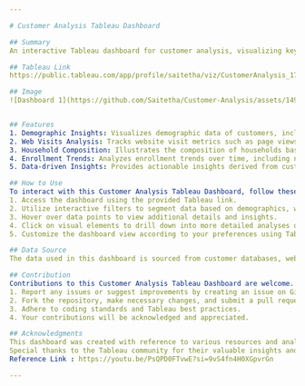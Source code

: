 ```yaml
---

# Customer Analysis Tableau Dashboard

## Summary
An interactive Tableau dashboard for customer analysis, visualizing key metrics such as demographics, web visits, household composition, and enrollment trends, facilitating data-driven insights for strategic decision-making.

## Tableau Link
https://public.tableau.com/app/profile/saitetha/viz/CustomerAnalysis_17117964711600/Dashboard1

## Image
![Dashboard 1](https://github.com/Saitetha/Customer-Analysis/assets/149963307/49ce1351-6717-4f3c-94d0-ef17832cb383)


## Features
1. Demographic Insights: Visualizes demographic data of customers, including age, gender, and location distribution.
2. Web Visits Analysis: Tracks website visit metrics such as page views, unique visitors, and session duration.
3. Household Composition: Illustrates the composition of households based on various factors such as family size, income levels, and occupation.
4. Enrollment Trends: Analyzes enrollment trends over time, including new customer acquisition and retention rates.
5. Data-driven Insights: Provides actionable insights derived from customer data to inform strategic decision-making processes.

## How to Use
To interact with this Customer Analysis Tableau Dashboard, follow these steps:
1. Access the dashboard using the provided Tableau link.
2. Utilize interactive filters to segment data based on demographics, web visit metrics, household composition, and enrollment trends.
3. Hover over data points to view additional details and insights.
4. Click on visual elements to drill down into more detailed analyses or to compare specific segments.
5. Customize the dashboard view according to your preferences using Tableau's features.

## Data Source
The data used in this dashboard is sourced from customer databases, website analytics, and enrollment records.

## Contribution
Contributions to this Customer Analysis Tableau Dashboard are welcome. If you would like to contribute, please follow these steps:
1. Report any issues or suggest improvements by creating an issue on GitHub.
2. Fork the repository, make necessary changes, and submit a pull request with detailed explanations.
3. Adhere to coding standards and Tableau best practices.
4. Your contributions will be acknowledged and appreciated.

## Acknowledgments
This dashboard was created with reference to various resources and analyses available online.
Special thanks to the Tableau community for their valuable insights and resources. 
Reference Link : https://youtu.be/PsQPD0FTvwE?si=9vS4fn4H0XGpvrGn

---
```

